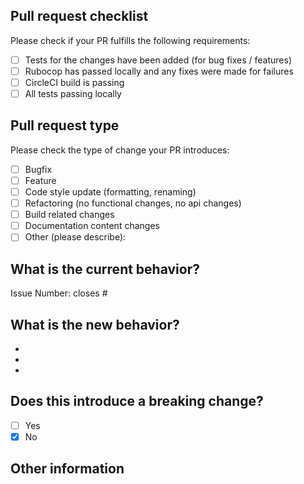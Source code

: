 ## Pull request checklist
Please check if your PR fulfills the following requirements:
- [ ] Tests for the changes have been added (for bug fixes / features)
- [ ] Rubocop has passed locally and any fixes were made for failures
- [ ] CircleCI build is passing
- [ ] All tests passing locally

## Pull request type
Please check the type of change your PR introduces:
- [ ] Bugfix
- [ ] Feature
- [ ] Code style update (formatting, renaming)
- [ ] Refactoring (no functional changes, no api changes)
- [ ] Build related changes
- [ ] Documentation content changes
- [ ] Other (please describe):

## What is the current behavior?
<!-- Please describe the current behavior that you are modifying, or link to a relevant issue. -->
Issue Number: 
closes #

## What is the new behavior?
<!-- Please describe the behavior or changes that are being added by this PR. -->
- 
- 
- 

## Does this introduce a breaking change?
- [ ] Yes
- [x] No

<!-- If this introduces a breaking change, please describe the impact and migration path for existing applications below. -->
## Other information
<!-- Any other information that is important to this PR such as screenshots of how the component looks before and after the change. -->

